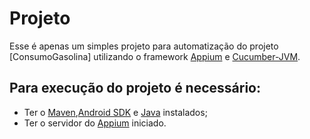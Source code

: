 Projeto
========= 
Esse é apenas um simples projeto para automatização do projeto [ConsumoGasolina] utilizando o framework [Appium] e [Cucumber-JVM].

Para execução do projeto é necessário:
----
 * Ter o [Maven],[Android SDK] e [Java] instalados;
 * Ter o servidor do [Appium] iniciado.

[Appium]:http://appium.io/
[Cucumber-JVM]:https://github.com/cucumber/cucumber-jvm
[Java]:http://www.oracle.com/technetwork/java/javase/downloads/jdk7-downloads-1880260.html?ssSourceSiteId=otnpt
[Maven]:http://maven.apache.org
[Android SDK]: https://developer.android.com/sdk/index.html?hl=i
[Consumo Gasolina]: https://github.com/chiavegatto/ConsumoGasolina